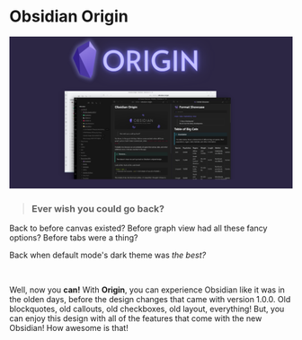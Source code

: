 # Obsidian Origin

![](origin-big.png)

> ### Ever wish you could go back?

Back to before canvas existed? Before graph view had all these fancy options? Before tabs were a thing?

Back when default mode's dark theme was *the best?*

<br>

Well, now you **can!** With **Origin**, you can experience Obsidian like it was in the olden days, before the design changes that came with version 1.0.0. Old blockquotes, old callouts, old checkboxes, old layout, everything! But, you can enjoy this design with all of the features that come with the new Obsidian! How awesome is that!


